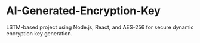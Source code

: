 # AI-Generated-Encryption-Key
LSTM-based project using Node.js, React, and AES-256 for secure dynamic encryption key generation.
